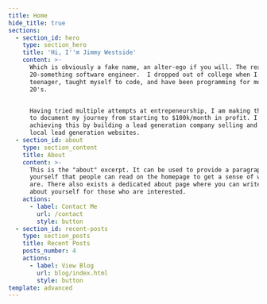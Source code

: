 ```yaml
---
title: Home
hide_title: true
sections:
  - section_id: hero
    type: section_hero
    title: 'Hi, I''m Jimmy Westside'
    content: >-
      Which is obviously a fake name, an alter-ego if you will. The real me is a
      20-something software engineer.  I dropped out of college when I was a
      teenager, taught myself to code, and have been programming for most of my
      20's. 


      Having tried multiple attempts at entrepeneurship, I am making this blog
      to document my journey from starting to $100k/month in profit. I plan on
      achieving this by building a lead generation company selling and renting
      local lead generation websites. 
  - section_id: about
    type: section_content
    title: About
    content: >-
      This is the "about" excerpt. It can be used to provide a paragraph about
      yourself that people can read on the homepage to get a sense of who you
      are. There also exists a dedicated about page where you can write more
      about yourself for those who are interested.
    actions:
      - label: Contact Me
        url: /contact
        style: button
  - section_id: recent-posts
    type: section_posts
    title: Recent Posts
    posts_number: 4
    actions:
      - label: View Blog
        url: blog/index.html
        style: button
template: advanced
---
```

